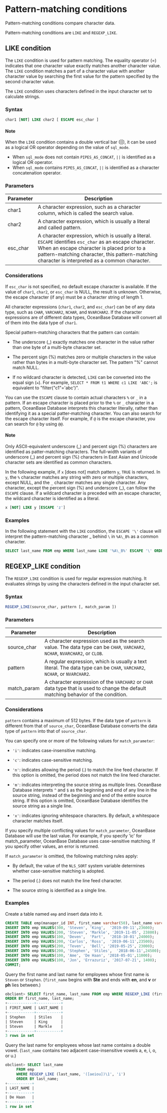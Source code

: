 # Pattern-matching conditions

Pattern-matching conditions compare character data.

Pattern-matching conditions are `LIKE` and `REGEXP_LIKE`.

## LIKE condition

The `LIKE` condition is used for pattern matching. The equality operator (=) indicates that one character value exactly matches another character value. The `LIKE` condition matches a part of a character value with another character value by searching the first value for the pattern specified by the second character value.

The `LIKE` condition uses characters defined in the input character set to calculate strings.

### Syntax

```sql
char1 [NOT] LIKE char2 [ ESCAPE esc_char ]
```

  <main id="notice" type='explain'>
    <h4>Note</h4>
    <p>When the <code>LIKE</code> condition contains a double vertical bar (||), it can be used as a logical OR operator depending on the value of <code>sql_mode</code>.</p>
    <ul>
    <li>When <code>sql_mode</code> does not contain <code>PIPES_AS_CONCAT</code>, <code>||</code> is identified as a logical OR operator. </li>
    <li>When <code>sql_mode</code> contains <code>PIPES_AS_CONCAT</code>, <code>||</code> is identified as a character concatenation operator. </li>
    </ul>
  </main>

### Parameters

| Parameter | Description |
|----------|----------------------------------------------------------------------------|
| char1 | A character expression, such as a character column, which is called the search value.  |
| char2 | A character expression, which is usually a literal and called pattern.  |
| esc_char | A character expression, which is usually a literal. `ESCAPE` identifies `esc_char` as an escape character. When an escape character is placed prior to a pattern-matching character, this pattern-matching character is interpreted as a common character.  |

### Considerations

If `esc_char` is not specified, no default escape character is available. If the value of `char1`, `char2`, or `esc_char` is NULL, the result is unknown. Otherwise, the escape character (if any) must be a character string of length 1.

All character expressions (`char1`, `char2`, and `esc_char`) can be of any data type, such as `CHAR`, `VARCHAR2`, `NCHAR`, and `NVARCHAR2`. If the character expressions are of different data types, OceanBase Database will convert all of them into the data type of `char1`.

Special pattern-matching characters that the pattern can contain:

* The underscore (_) exactly matches one character in the value rather than one byte of a multi-byte character set.

* The percent sign (%) matches zero or multiple characters in the value rather than bytes in a multi-byte character set. The pattern "%" cannot match NULL.

* If no wildcard character is detected, `LIKE` can be converted into the equal sign (`=`). For example, `SELECT * FROM t1 WHERE c1 LIKE 'ABC';` is equivalent to "filter("c1"='abc')".

You can use the `ESCAPE` clause to contain actual characters `%` or `_` in a pattern. If an escape character is placed prior to the `%` or `_` character in a pattern, OceanBase Database interprets this character literally, rather than identifying it as a special patter-matching character. You can also search for the escape character itself. For example, if `@` is the escape character, you can search for `@` by using `@@`.

  <main id="notice" type='explain'>
    <h4>Note</h4>
    <p>Only ASCII-equivalent underscore (_) and percent sign (%) characters are identified as patter-matching characters. The full-width variants of underscore (_) and percent sign (%) characters in East Asian and Unicode character sets are identified as common characters. </p>
  </main>

In the following example, if `x` [does not] match pattern `y`, `TRUE` is returned. In `y`, the `%` character matches any string with zero or multiple characters, except NULL, and the `_` character matches any single character. Any character, except the percent sign (%) and underscore (_), can follow the `ESCAPE` clause. If a wildcard character is preceded with an escape character, the wildcard character is identified as a literal.

```sql
x [NOT] LIKE y [ESCAPE 'z']
```

### Examples

In the following statement with the `LIKE` condition, the `ESCAPE '\'` clause will interpret the pattern-matching character _ behind `\` in `%A\_B%` as a common character.

```sql
SELECT last_name FROM emp WHERE last_name LIKE '%A\_B%' ESCAPE '\' ORDER BY last_name;
```

## REGEXP_LIKE condition

The `REGEXP_LIKE` condition is used for regular expression matching. It evaluates strings by using the characters defined in the input character set.

### Syntax

```sql
REGEXP_LIKE(source_char, pattern [, match_param ])
```

### Parameters

| Parameter | Description |
|-------------|---------------------------------------------------------------------|
| source_char | A character expression used as the search value. The data type can be `CHAR`, `VARCHAR2`, `NCHAR`, `NVARCHAR2`, or `CLOB`.  |
| pattern | A regular expression, which is usually a text literal. The data type can be `CHAR`, `VARCHAR2`, `NCHAR`, or `NVARCHAR2`.  |
| match_param | A character expression of the `VARCHAR2` or `CHAR` data type that is used to change the default matching behavior of the condition.  |

### Considerations

`pattern` contains a maximum of 512 bytes. If the data type of `pattern` is different from that of `source_char`, OceanBase Database converts the data type of `pattern` into that of `source_char`.

You can specify one or more of the following values for `match_parameter`:

* `'i'`: indicates case-insensitive matching.

* `'c'`: indicates case-sensitive matching.

* `'n'`: indicates allowing the period (.) to match the line feed character. If this option is omitted, the period does not match the line feed character.

* `'m'`: indicates interpreting the source string as multiple lines. OceanBase Database interprets `^` and `$` as the beginning and end of any line in the source string, instead of the beginning and end of the entire source string. If this option is omitted, OceanBase Database identifies the source string as a single line.

* `'x'`: indicates ignoring whitespace characters. By default, a whitespace character matches itself.

If you specify multiple conflicting values for `match_parameter`, OceanBase Database will use the last value. For example, if you specify 'ic' for match_parameter, OceanBase Database uses case-sensitive matching. If you specify other values, an error is returned.

If `match_parameter` is omitted, the following matching rules apply:

* By default, the value of the `NLS_SORT` system variable determines whether case-sensitive matching is adopted.

* The period (.) does not match the line feed character.

* The source string is identified as a single line.

### Examples

Create a table named `emp` and insert data into it.

```sql
CREATE TABLE emp(manager_id INT, first_name varchar(50), last_name varchar(50), hiredate varchar(50),SALARY INT);
INSERT INTO emp VALUES(300, 'Steven', 'King',  '2019-09-11',23600);     
INSERT INTO emp VALUES(200, 'Steven', 'Markle', '2019-11-05', 23800);
INSERT INTO emp VALUES(100, 'Deven',  'Part',  '2018-10-01',24000);     
INSERT INTO emp VALUES(200, 'Carlos', 'Ross',  '2019-06-11',23500);     
INSERT INTO emp VALUES(200, 'Teven',  'Bell', '2019-05-25', 23000);
INSERT INTO emp VALUES(200, 'Stephen', 'Stiles',  '2018-06-11',24500);    
INSERT INTO emp VALUES(100, 'Ame', 'De Haan', '2018-05-01',11000);      
INSERT INTO emp VALUES(100, 'Jon', 'Errazuriz', '2017-07-21', 1400);   
COMMIT;
```

Query the first name and last name for employees whose first name is `Steven` or `Stephen`. (`first_name` begins with **Ste** and ends with **en**, and **v** or **ph** lies between.)

```sql
obclient> SELECT first_name, last_name FROM emp WHERE REGEXP_LIKE (first_name, '^Ste(v|ph)en$')
ORDER BY first_name, last_name;
+------------+-----------+
| FIRST_NAME | LAST_NAME |
+------------+-----------+
| Stephen    | Stiles    |
| Steven     | King      |
| Steven     | Markle    |
+------------+-----------+
3 rows in set
```

Query the last name for employees whose last name contains a double vowel. (`last_name` contains two adjacent case-insensitive vowels a, e, i, o, or u.)

```sql
obclient> SELECT last_name
     FROM emp
     WHERE REGEXP_LIKE (last_name, '([aeiou])\1', 'i')
     ORDER BY last_name;
+-----------+
| LAST_NAME |
+-----------+
| De Haan   |
+-----------+
1 row in set
```
